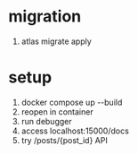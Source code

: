 # migration
1. atlas migrate apply

# setup
1. docker compose up --build
2. reopen in container
3. run debugger
4. access localhost:15000/docs
5. try /posts/{post_id} API